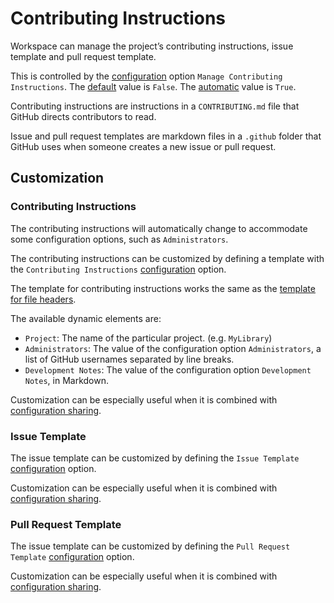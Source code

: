 <!--
 Contributing Instructions.md

 This source file is part of the Workspace open source project.
 https://github.com/SDGGiesbrecht/Workspace

 Copyright ©2017 Jeremy David Giesbrecht and the Workspace project contributors.

 Soli Deo gloria.

 Licensed under the Apache Licence, Version 2.0.
 See http://www.apache.org/licenses/LICENSE-2.0 for licence information.
 -->

# Contributing Instructions

Workspace can manage the project’s contributing instructions, issue template and pull request template.

This is controlled by the [configuration](Configuring%20Workspace.md) option `Manage Contributing Instructions`. The [default](Responsibilities.md#default-vs-automatic) value is `False`. The [automatic](Responsibilities.md#default-vs-automatic) value is `True`.

Contributing instructions are instructions in a `CONTRIBUTING.md` file that GitHub directs contributors to read.

Issue and pull request templates are markdown files in a `.github` folder that GitHub uses when someone creates a new issue or pull request.

## Customization

### Contributing Instructions

The contributing instructions will automatically change to accommodate some configuration options, such as `Administrators`.

The contributing instructions can be customized by defining a template with the `Contributing Instructions` [configuration](Configuring%20Workspace.md) option.

The template for contributing instructions works the same as the [template for file headers](File%20Headers.md#customization).

The available dynamic elements are:

- `Project`: The name of the particular project. (e.g. `MyLibrary`)
- `Administrators`: The value of the configuration option `Administrators`, a list of GitHub usernames separated by line breaks.
- `Development Notes`: The value of the configuration option `Development Notes`, in Markdown.

Customization can be especially useful when it is combined with [configuration sharing](Configuring%20Workspace.md#sharing-configurations-between-projects).

### Issue Template

The issue template can be customized by defining the `Issue Template` [configuration](Configuring%20Workspace.md) option.

Customization can be especially useful when it is combined with [configuration sharing](Configuring%20Workspace.md#sharing-configurations-between-projects).

### Pull Request Template

The issue template can be customized by defining the `Pull Request Template` [configuration](Configuring%20Workspace.md) option.

Customization can be especially useful when it is combined with [configuration sharing](Configuring%20Workspace.md#sharing-configurations-between-projects).
